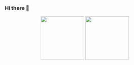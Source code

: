 ### Hi there 👋

<!--
**llffff/llffff** is a ✨ _special_ ✨ repository because its `README.md` (this file) appears on your GitHub profile.

Here are some ideas to get you started:

- 🔭 I’m currently working on ...
- 🌱 I’m currently learning ...
- 👯 I’m looking to collaborate on ...
- 🤔 I’m looking for help with ...
- 💬 Ask me about ...
- 📫 How to reach me: ...
- 😄 Pronouns: ...
- ⚡ Fun fact: ...
-->


<div align="center">
  <img height="137px" 
       src="https://github-readme-stats.vercel.app/api?username=llffff&hide_title=true&hide_border=true&show_icons=trueline_height=21&text_color=000&icon_color=000&bg_color=c2e59c,#64b3f4&theme=graywhite" /> 
  <img height="137px" 
       src="https://github-readme-stats.vercel.app/api/top-langs/?username=llffff&hide_title=true&hide_border=true&layout=compact&langs_count=6&text_color=000&icon_color=fff&bg_color=c2e59c,#64b3f4&theme=graywhite" /> </div>
  
